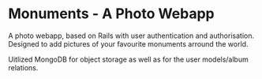 # Monuments - A Photo Webapp
A photo webapp, based on Rails with user authentication and authorisation. Designed to add pictures of your favourite monuments arround the world.

Uitlized MongoDB for object storage as well as for the user models/album relations.
